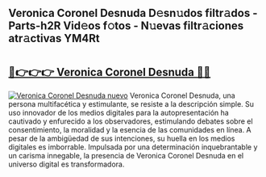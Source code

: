 ## Veronica Coronel Desnuda D𝚎sn𝚞dos filtr𝚊dos - Parts-h2R Vid𝚎os f𝚘tos - N𝚞evas filtr𝚊ciones atr𝚊ctivas YM4Rt

# <h2><a href="http://mb92842.tromn.icu/?c=Veronica+Coronel+Desnuda">🔗👉👉👉 Veronica Coronel Desnuda 🔗🔗</a></h2>

[![Veronica Coronel Desnuda nuevo](https://i.imgur.com/pEAQMta.gif)](http://mb92842.tromn.icu/?c=Veronica+Coronel+Desnuda)
Veronica Coronel Desnuda, una persona multifacética y estimulante, se resiste a la descripción simple. Su uso innovador de los medios digitales para la autopresentación ha cautivado y enfurecido a los observadores, estimulando debates sobre el consentimiento, la moralidad y la esencia de las comunidades en línea. A pesar de la ambigüedad de sus intenciones, su huella en los medios digitales es imborrable. Impulsada por una determinación inquebrantable y un carisma innegable, la presencia de Veronica Coronel Desnuda en el universo digital es transformadora.
